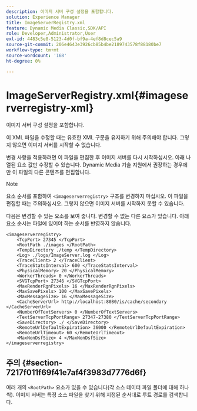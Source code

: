 ```yaml
---
description: 이미지 서버 구성 설정을 포함합니다.
solution: Experience Manager
title: ImageServerRegistry.xml
feature: Dynamic Media Classic,SDK/API
role: Developer,Administrator,User
exl-id: 4483c5e8-5123-4d0f-bf9a-4ef8d8cec5a9
source-git-commit: 206e4643e3926cb85b4be2189743578f88180be7
workflow-type: tm+mt
source-wordcount: '168'
ht-degree: 0%

---
```


# ImageServerRegistry.xml{#imageserverregistry-xml}

이미지 서버 구성 설정을 포함합니다.

이 XML 파일을 수정할 때는 유효한 XML 구문을 유지하기 위해 주의해야 합니다. 그렇지 않으면 이미지 서버를 시작할 수 없습니다.

변경 사항을 적용하려면 이 파일을 편집한 후 이미지 서버를 다시 시작하십시오. 아래 나열된 요소 값만 수정할 수 있습니다. Dynamic Media 기술 지원에서 권장하는 경우에만 이 파일의 다른 콘텐츠를 편집합니다.

>[!NOTE]
>
>요소 순서를 포함하여 `<imageserverregistry>` 구조를 변경하지 마십시오. 이 파일을 편집할 때는 주의하십시오. 그렇지 않으면 이미지 서버를 시작하지 못할 수 있습니다.

다음은 변경할 수 있는 요소를 보여 줍니다. 변경할 수 없는 다른 요소가 있습니다. 아래 요소 순서는 파일에 있어야 하는 순서를 반영하지 않습니다.

```
<imageserverregistry>
    <TcpPort> 27345 </TcpPort>    
    <RootPath ./images </RootPath>
    <TempDirectory ./temp </TempDirectory>
    <Log> ./logs/ImageServer.log </Log>
    <TraceClient> 2 </TraceClient>
    <TraceStatsInterval> 600 </TraceStatsInterval>
    <PhysicalMemory> 20 </PhysicalMemory>
    <WorkerThreads> 0 </WorkerThreads>
    <SVGTcpPort> 27346 </SVGTcpPort>
    <MaxRenderRgnPixels> 16 </MaxRenderRgnPixels>
    <MaxSavePixels> 100 </MaxSavePixels>
    <MaxMessageSize> 16 </MaxMessageSize>
    <CacheServerUrl> http://localhost:8080/is/cache/secondary </CacheServerUrl>
    <NumberOfTextServers> 0 </NumberOfTextServers>
    <TextServerTcpPortRange> 27347-27380 </TextServerTcpPortRange>
    <SaveDirectory> ./ </SaveDirectory>
    <RemoteUrlDefaultExpiration> 36000 </RemoteUrlDefaultExpiration>
    <RemoteUrlTimeout> 60 </RemoteUrlTimeout>
    <MaxNonDsfSize> 4 </MaxNonDsfSize>
</imageserverregistry>
```

## 주의 {#section-7217f011f69f41e7af4f3983d7776d6f}

여러 개의 `<RootPath>` 요소가 있을 수 있습니다(각 소스 데이터 파일 폴더에 대해 하나씩). 이미지 서버는 특정 소스 파일을 찾기 위해 지정된 순서대로 루트 경로를 검색합니다.
